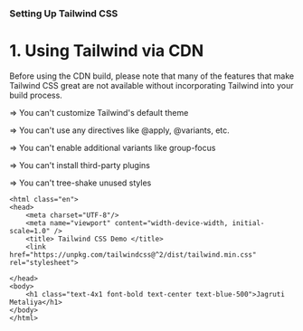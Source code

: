 ﻿### Setting Up Tailwind CSS

# 1. Using Tailwind via CDN
Before using the CDN build, please note that many of the features that make Tailwind CSS great are not available without incorporating Tailwind into your build process.

=> You can't customize Tailwind's default theme

=> You can't use any directives like @apply, @variants, etc.

=> You can't enable additional variants like group-focus

=> You can't install third-party plugins

=> You can't tree-shake unused styles


```
<html class="en">
<head>
    <meta charset="UTF-8"/>
    <meta name="viewport" content="width-device-width, initial-scale=1.0" /> 
    <title> Tailwind CSS Demo </title>
    <link href="https://unpkg.com/tailwindcss@^2/dist/tailwind.min.css" rel="stylesheet">

</head>
<body>
    <h1 class="text-4x1 font-bold text-center text-blue-500">Jagruti Metaliya</h1>
</body>
</html>

```
